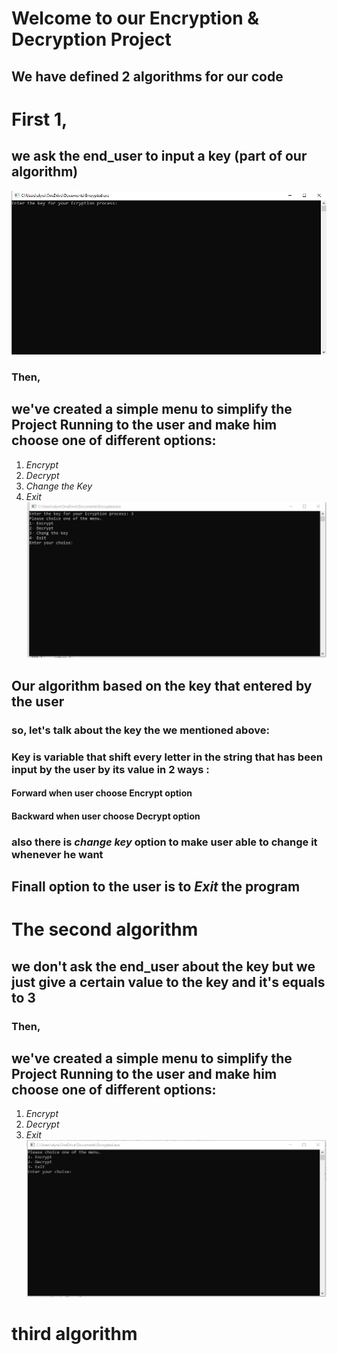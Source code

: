 # Welcome to our Encryption & Decryption Project 
## We have defined 2 algorithms for our code
# First 1,
## we ask the end_user to input a **key** (part of our algorithm)
![Alt Text](https://github.com/ebrahembebo23/encryption-project/blob/main/E1.jpg)
### Then,
## we've created a simple menu to simplify the Project Running to the user and make him choose one of different options: 
1. *Encrypt*
2. *Decrypt*
3. *Change the Key*
4. *Exit* 
![Alt Text](https://github.com/ebrahembebo23/encryption-project/blob/main/E2.jpg)
## Our algorithm based on the **key** that entered by the user 
### so, let's talk about the key the we mentioned above:
### **Key** is variable that shift every letter in the string that has been input by the user by its value in 2 ways :
#### Forward when user choose Encrypt option
#### Backward when user choose Decrypt option
### also there is *change key* option to make user able to change it whenever he want
## Finall option to the user is to *Exit* the program
# The second algorithm
## we don't ask the end_user about the **key** but we just give a certain value to the **key** and it's equals to 3  
### Then,
## we've created a simple menu to simplify the Project Running to the user and make him choose one of different options: 
1. *Encrypt*
2. *Decrypt*
3. *Exit*
![Alt Text](https://github.com/ebrahembebo23/encryption-project/blob/main/E33.jpg)
 # third algorithm
 
